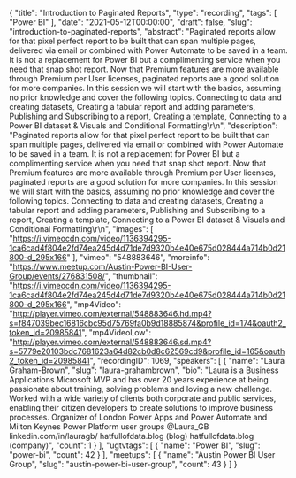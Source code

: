 {
  "title": "Introduction to Paginated Reports",
  "type": "recording",
  "tags": [
    "Power BI"
  ],
  "date": "2021-05-12T00:00:00",
  "draft": false,
  "slug": "introduction-to-paginated-reports",
  "abstract": "Paginated reports allow for that pixel perfect report to be built that can span multiple pages, delivered via email or combined with Power Automate to be saved in a team. It is not a replacement for Power BI but a complimenting service when you need that snap shot report. Now that Premium features are more available through Premium per User licenses, paginated reports are a good solution for more companies. In this session we will start with the basics, assuming no prior knowledge and cover the following topics. Connecting to data and creating datasets, Creating a tabular report and adding parameters, Publishing and Subscribing to a report, Creating a template, Connecting to a Power BI dataset & Visuals and Conditional Formatting\r\n",
  "description": "Paginated reports allow for that pixel perfect report to be built that can span multiple pages, delivered via email or combined with Power Automate to be saved in a team. It is not a replacement for Power BI but a complimenting service when you need that snap shot report. Now that Premium features are more available through Premium per User licenses, paginated reports are a good solution for more companies. In this session we will start with the basics, assuming no prior knowledge and cover the following topics. Connecting to data and creating datasets, Creating a tabular report and adding parameters, Publishing and Subscribing to a report, Creating a template, Connecting to a Power BI dataset & Visuals and Conditional Formatting\r\n",
  "images": [
    "https://i.vimeocdn.com/video/1136394295-1ca6cad4f804e2fd74ea245d4d71de7d9320b4e40e675d028444a714b0d21800-d_295x166"
  ],
  "vimeo": "548883646",
  "moreinfo": "https://www.meetup.com/Austin-Power-BI-User-Group/events/276831508/",
  "thumbnail": "https://i.vimeocdn.com/video/1136394295-1ca6cad4f804e2fd74ea245d4d71de7d9320b4e40e675d028444a714b0d21800-d_295x166",
  "mp4Video": "http://player.vimeo.com/external/548883646.hd.mp4?s=f847039bec16816cbc95d75769fa0b9d18885874&profile_id=174&oauth2_token_id=20985841",
  "mp4VideoLow": "http://player.vimeo.com/external/548883646.sd.mp4?s=5779e20103bdc7681623a64d82cb0d8c62569cd9&profile_id=165&oauth2_token_id=20985841",
  "recordingID": 1069,
  "speakers": [
    {
      "name": "Laura Graham-Brown",
      "slug": "laura-grahambrown",
      "bio": "Laura is a Business Applications Microsoft MVP and has over 20 years experience at being passionate about training, solving problems and loving a new challenge. Worked with a wide variety of clients both corporate and public services, enabling their citizen developers to create solutions to improve business processes. Organizer of London Power Apps and Power Automate and Milton Keynes Power Platform user groups @Laura_GB linkedin.com/in/lauragb/ hatfullofdata.blog (blog) hatfullofdata.blog (company)",
      "count": 1
    }
  ],
  "ugtvtags": [
    {
      "name": "Power BI",
      "slug": "power-bi",
      "count": 42
    }
  ],
  "meetups": [
    {
      "name": "Austin Power BI User Group",
      "slug": "austin-power-bi-user-group",
      "count": 43
    }
  ]
}